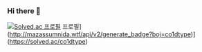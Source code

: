 ### Hi there 👋

[![Solved.ac
프로필](http://mazassumnida.wtf/api/v2/generate_badge?boj=rich32123)](https://solved.ac/rich32123)
프로필](http://mazassumnida.wtf/api/v2/generate_badge?boj=co1dtype)](https://solved.ac/co1dtype)

<!--
**co1dtype/co1dtype** is a ✨ _special_ ✨ repository because its `README.md` (this file) appears on your GitHub profile.

Here are some ideas to get you started:

- 🔭 I’m currently working on ...
- 🌱 I’m currently learning ...
- 👯 I’m looking to collaborate on ...
- 🤔 I’m looking for help with ...
- 💬 Ask me about ...
- 📫 How to reach me: ...
- 😄 Pronouns: ...
- ⚡ Fun fact: ...
-->
